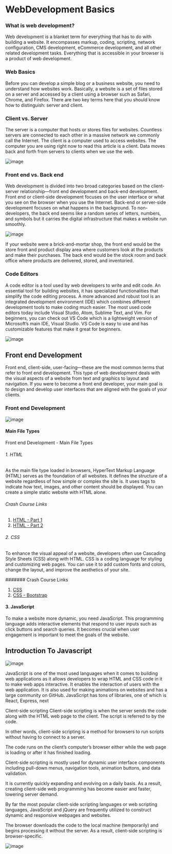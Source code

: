 # WebDevelopment Basics

### What is web development?
Web development is a blanket term for everything that has to do with building a website. It encompasses markup, coding, scripting, network configuration, CMS development, eCommerce development, and all other related development tasks. Everything that is accessible in your browser is a product of web development.

### Web Basics
Before you can develop a simple blog or a business website, you need to understand how websites work. Basically, a website is a set of files stored on a server and accessed by a client using a browser such as Safari, Chrome, and Firefox. There are two key terms here that you should know how to distinguish: server and client.

### Client vs. Server
The server is a computer that hosts or stores files for websites. Countless servers are connected to each other in a massive network we commonly call the Internet. The client is a computer used to access websites. The computer you are using right now to read this article is a client. Data moves back and forth from servers to clients when we use the web.

![image](https://github.com/prem18git/webdevelopment-level-2/assets/131329044/cd55460e-06e3-4121-a4dc-90860e70efe1)

### Front end vs. Back end
Web development is divided into two broad categories based on the client-server relationship—front end development and back-end development. Front end or client-side development focuses on the user interface or what you see on the browser when you use the Internet. Back-end or server-side development focuses on what happens in the background. To non-developers, the back end seems like a random series of letters, numbers, and symbols but it carries the digital infrastructure that makes a website run smoothly.

![image](https://github.com/prem18git/webdevelopment-level-2/assets/131329044/043784e0-7d89-45fa-b0fb-687241cc6cf2)

If your website were a brick-and-mortar shop, the front end would be the store front and product display area where customers look at the products and make their purchases. The back end would be the stock room and back office where products are delivered, stored, and inventoried.

### Code Editors
A code editor is a tool used by web developers to write and edit code. An essential tool for building websites, it has specialized functionalities that simplify the code editing process. A more advanced and robust tool is an integrated development environment (IDE) which combines different development tools to make coding much easier.
The most used code editors today include Visual Studio, Atom, Sublime Text, and Vim. For beginners, you can check out VS Code which is a lightweight version of Microsoft’s main IDE, Visual Studio. VS Code is easy to use and has customizable features that make it great for beginners.

![image](https://github.com/prem18git/webdevelopment-level-2/assets/131329044/5248c68d-5b09-4265-b563-e356e62c7df3)

## Front end Development
Front end, client-side, user-facing—these are the most common terms that refer to front end development. This type of web development deals with the visual aspects of a website from text and graphics to layout and navigation. If you were to become a front end developer, your main goal is to design and develop user interfaces that are aligned with the goals of your clients.


### Front end Development

![image](https://github.com/prem18git/webdevelopment-level-2/assets/131329044/b0f84e97-41ca-467d-b3d0-ab0af5a512e6)

#### Main File Types
Front end Development - Main File Types
###### 1. HTML
As the main file type loaded in browsers, HyperText Markup Language (HTML) serves as the foundation of all websites. It defines the structure of a website regardless of how simple or complex the site is. It uses tags to indicate how text, images, and other content should be displayed. You can create a simple static website with HTML alone.

  ###### Crash Course Links
  1. [HTML - Part 1](https://www.youtube.com/watch?v=JLKy8apeLac&list=PL2kSRH_DmWVbKFpYn3drI8Qf66ZpvZ_3L&index=2)
  2. [HTML - Part 2](https://www.youtube.com/watch?v=ZYbajSqMrN4&list=PL2kSRH_DmWVbKFpYn3drI8Qf66ZpvZ_3L&index=3)

###### 2. CSS
To enhance the visual appeal of a website, developers often use Cascading Style Sheets (CSS) along with HTML. CSS is a coding language for styling and customizing web pages. You can use it to add custom fonts and colors, change the layout, and improve the aesthetics of your site.

  ####### Crash Course Links
  1. [CSS](https://www.youtube.com/watch?v=WEZJvQf3nH0&list=PL2kSRH_DmWVbKFpYn3drI8Qf66ZpvZ_3L&index=4)
  2. [CSS - Bootstrap](https://www.youtube.com/watch?v=ZYbajSqMrN4&list=PL2kSRH_DmWVbKFpYn3drI8Qf66ZpvZ_3L&index=6)


#### 3. JavaScript
To make a website more dynamic, you need JavaScript. This programming language adds interactive elements that respond to user inputs such as click buttons and search queries. It becomes crucial when user engagement is important to meet the goals of the website. 

## Introduction To Javascript 

![image](https://github.com/prem18git/webdevelopment-level-2/assets/131329044/88ba9d76-b8db-47a8-8196-010b209976d0)

JavaScript is one of the most used languages when it comes to building web applications as it allows developers to wrap HTML and CSS code in it to make web apps interactive. It enables the interaction of users with the web application. It is also used for making animations on websites and has a large community on GitHub. JavaScript has tons of libraries, one of which is React, Express, next

Client-side scripting
Client-side scripting is when the server sends the code along with the HTML web page to the client. The script is referred to by the code.

In other words, client-side scripting is a method for browsers to run scripts without having to connect to a server.

The code runs on the client’s computer’s browser either while the web page is loading or after it has finished loading.

Client-side scripting is mostly used for dynamic user interface components including pull-down menus, navigation tools, animation buttons, and data validation.

It is currently quickly expanding and evolving on a daily basis. As a result, creating client-side web programming has become easier and faster, lowering server demand.

By far the most popular client-side scripting languages or web scripting languages, JavaScript and jQuery are frequently utilized to construct dynamic and responsive webpages and websites.

The browser downloads the code to the local machine (temporarily) and begins processing it without the server. As a result, client-side scripting is browser-specific.

![image](https://github.com/prem18git/webdevelopment-level-2/assets/131329044/f620d737-770d-4de1-9519-58c3280bd8a9)
